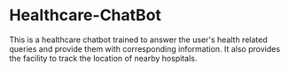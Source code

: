 # Healthcare-ChatBot
This is a healthcare chatbot trained to answer the user's health related queries and provide them with corresponding information. It also provides the facility to track the location of nearby hospitals.
